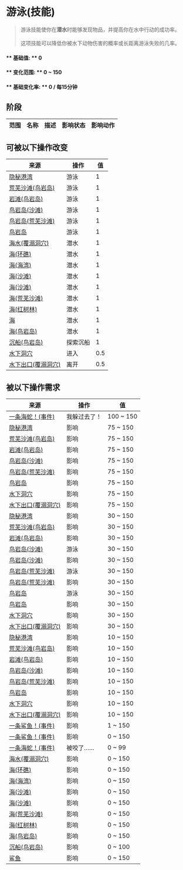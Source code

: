 # 游泳(技能)  
> 游泳技能使你在<b>潜水</b>时能够发现物品，并提高你在水中行动的成功率。<br><br>这项技能可以降低你被水下动物伤害的概率或长距离游泳失败的几率。  
  
#### ** 基础值: ** 0   
#### ** 变化范围: ** 0 ~ 150  
#### ** 基础变化率: ** 0 / 每15分钟  
## 阶段  
范围  |  名称  |  描述  |  影响状态  |  影响动作  
----  |  ----  |  ----  |  ----  |  ----  
## 可被以下操作改变  
来源  |  操作  |  值  
----  |  ----  |  ----  
[隐秘港湾](Path_BirdRockToCove.md)  |  游泳  |  1  
[荒芜沙滩(鸟岩岛)](Path_BirdRockToDesolateBeach.md)  |  游泳  |  1  
[岩滩(鸟岩岛)](Path_BirdRockToRocks.md)  |  游泳  |  1  
[鸟岩岛(沙滩)](Path_CoveToBirdRock.md)  |  游泳  |  1  
[鸟岩岛(荒芜沙滩)](Path_DesolateBeachToBirdRock.md)  |  游泳  |  1  
[鸟岩岛](Path_RocksToBirdRock.md)  |  游泳  |  1  
[海水(覆溺洞穴)](Sea_Cave.md)  |  潜水  |  1  
[海(环礁)](Sea_Atoll.md)  |  潜水  |  1  
[海(海湾)](Sea_Bay.md)  |  潜水  |  1  
[海(沙滩)](Sea_Beach.md)  |  潜水  |  1  
[海(沙滩)](Sea_Cove.md)  |  潜水  |  1  
[海(荒芜沙滩)](Sea_DesolateBeach.md)  |  潜水  |  1  
[海(红树林)](Sea_Mangroves.md)  |  潜水  |  1  
[海](Sea_Raft.md)  |  潜水  |  1  
[海(鸟岩岛)](Sea_Rocks.md)  |  潜水  |  1  
[沉船(鸟岩岛)](Shipwreck.md)  |  探索沉船  |  1  
[水下洞穴](UnderwaterEntrance.md)  |  进入  |  0.5  
[水下出口(覆溺洞穴)](UnderwaterExit.md)  |  离开  |  0.5  
## 被以下操作需求  
来源  |  操作  |  值  
----  |  ----  |  ----  
[一条海蛇！(事件)](Event_SeaKraitSwim.md)  |  我躲过去了！  |  100 ~ 150  
[隐秘港湾](Path_BirdRockToCove.md)  |  影响  |  75 ~ 150  
[荒芜沙滩(鸟岩岛)](Path_BirdRockToDesolateBeach.md)  |  影响  |  75 ~ 150  
[岩滩(鸟岩岛)](Path_BirdRockToRocks.md)  |  影响  |  75 ~ 150  
[鸟岩岛(沙滩)](Path_CoveToBirdRock.md)  |  影响  |  75 ~ 150  
[鸟岩岛(荒芜沙滩)](Path_DesolateBeachToBirdRock.md)  |  影响  |  75 ~ 150  
[鸟岩岛](Path_RocksToBirdRock.md)  |  影响  |  75 ~ 150  
[水下洞穴](UnderwaterEntrance.md)  |  影响  |  75 ~ 150  
[水下出口(覆溺洞穴)](UnderwaterExit.md)  |  影响  |  75 ~ 150  
[隐秘港湾](Path_BirdRockToCove.md)  |  影响  |  30 ~ 150  
[荒芜沙滩(鸟岩岛)](Path_BirdRockToDesolateBeach.md)  |  影响  |  30 ~ 150  
[岩滩(鸟岩岛)](Path_BirdRockToRocks.md)  |  影响  |  30 ~ 150  
[鸟岩岛(沙滩)](Path_CoveToBirdRock.md)  |  游泳  |  30 ~ 150  
[鸟岩岛(沙滩)](Path_CoveToBirdRock.md)  |  影响  |  30 ~ 150  
[鸟岩岛(荒芜沙滩)](Path_DesolateBeachToBirdRock.md)  |  游泳  |  30 ~ 150  
[鸟岩岛(荒芜沙滩)](Path_DesolateBeachToBirdRock.md)  |  影响  |  30 ~ 150  
[鸟岩岛](Path_RocksToBirdRock.md)  |  游泳  |  30 ~ 150  
[鸟岩岛](Path_RocksToBirdRock.md)  |  影响  |  30 ~ 150  
[水下洞穴](UnderwaterEntrance.md)  |  影响  |  30 ~ 150  
[水下出口(覆溺洞穴)](UnderwaterExit.md)  |  影响  |  30 ~ 150  
[隐秘港湾](Path_BirdRockToCove.md)  |  影响  |  10 ~ 150  
[荒芜沙滩(鸟岩岛)](Path_BirdRockToDesolateBeach.md)  |  影响  |  10 ~ 150  
[岩滩(鸟岩岛)](Path_BirdRockToRocks.md)  |  影响  |  10 ~ 150  
[鸟岩岛(沙滩)](Path_CoveToBirdRock.md)  |  影响  |  10 ~ 150  
[鸟岩岛(荒芜沙滩)](Path_DesolateBeachToBirdRock.md)  |  影响  |  10 ~ 150  
[鸟岩岛](Path_RocksToBirdRock.md)  |  影响  |  10 ~ 150  
[水下洞穴](UnderwaterEntrance.md)  |  影响  |  10 ~ 150  
[水下出口(覆溺洞穴)](UnderwaterExit.md)  |  影响  |  10 ~ 150  
[一条鲨鱼！(事件)](Event_SharkFight.md)  |  影响  |  1 ~ 150  
[一条鲨鱼！(事件)](Event_SharkFight.md)  |  影响  |  0 ~ 150  
[一条海蛇！(事件)](Event_SeaKraitSwim.md)  |  被咬了……  |  0 ~ 99  
[海水(覆溺洞穴)](Sea_Cave.md)  |  影响  |  0 ~ 150  
[海(环礁)](Sea_Atoll.md)  |  影响  |  0 ~ 150  
[海(海湾)](Sea_Bay.md)  |  影响  |  0 ~ 150  
[海(沙滩)](Sea_Beach.md)  |  影响  |  0 ~ 150  
[海(沙滩)](Sea_Cove.md)  |  影响  |  0 ~ 150  
[海(荒芜沙滩)](Sea_DesolateBeach.md)  |  影响  |  0 ~ 150  
[海(红树林)](Sea_Mangroves.md)  |  影响  |  0 ~ 150  
[海(鸟岩岛)](Sea_Rocks.md)  |  影响  |  0 ~ 150  
[沉船(鸟岩岛)](Shipwreck.md)  |  影响  |  0 ~ 100  
[鲨鱼](SharkVisitor.md)  |  影响  |  0 ~ 150  
